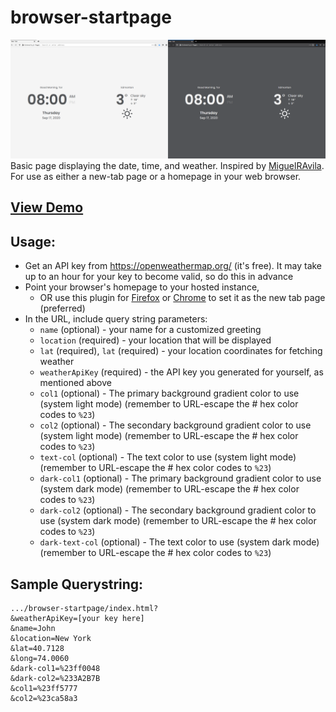 # browser-startpage
![Image of Yaktocat](https://github.com/torrobinson/browser-startpage/raw/master/browser-startpage-preview.png)
Basic page displaying the date, time, and weather.
Inspired by [MiguelRAvila](https://github.com/MiguelRAvila/Bento).
For use as either a new-tab page or a homepage in your web browser.

## [View Demo](https://www.torrobinson.com/browser-startpage/?weatherApiKey=your%20key&name=your%20name&location=your%20location&lat=00.00000&long=00.00000)

## Usage:
- Get an API key from https://openweathermap.org/ (it's free). It may take up to an hour for your key to become valid, so do this in advance
- Point your browser's homepage to your hosted instance,
  - OR use this plugin for [Firefox](https://addons.mozilla.org/en-US/firefox/addon/custom-new-tab-page/?src=search) or [Chrome](https://chrome.google.com/webstore/detail/custom-new-tab-url/mmjbdbjnoablegbkcklggeknkfcjkjia) to set it as the new tab page (preferred)
-  In the URL, include query string parameters:
   -  `name` (optional) - your name for a customized greeting
   -  `location` (required) - your location that will be displayed
   -  `lat` (required), `lat` (required) - your location coordinates for fetching weather 
   -  `weatherApiKey` (required) - the API key you generated for yourself, as mentioned above
   -  `col1` (optional) - The primary background gradient color to use (system light mode) (remember to URL-escape the # hex color codes to `%23`)
   -  `col2` (optional) - The secondary background gradient color to use (system light mode) (remember to URL-escape the # hex color codes to `%23`)
   -  `text-col` (optional) - The text color to use (system light mode) (remember to URL-escape the # hex color codes to `%23`)
   -  `dark-col1` (optional) - The primary background gradient color to use (system dark mode) (remember to URL-escape the # hex color codes to `%23`)
   -  `dark-col2` (optional) - The secondary background gradient color to use (system dark mode) (remember to URL-escape the # hex color codes to `%23`)
   -  `dark-text-col` (optional) - The text color to use (system dark mode) (remember to URL-escape the # hex color codes to `%23`)
   
## Sample Querystring:
```
.../browser-startpage/index.html?
&weatherApiKey=[your key here]
&name=John
&location=New York
&lat=40.7128
&long=74.0060
&dark-col1=%23ff0048
&dark-col2=%233A2B7B
&col1=%23ff5777
&col2=%23ca58a3
```
